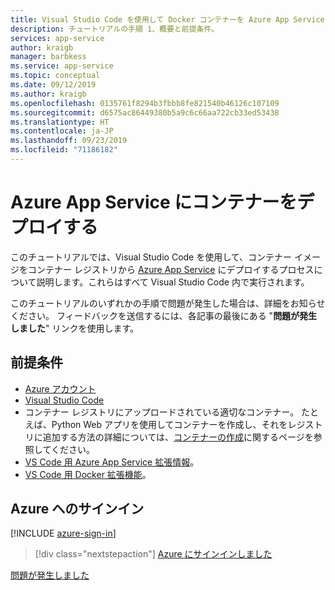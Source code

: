 ```yaml
---
title: Visual Studio Code を使用して Docker コンテナーを Azure App Service にデプロイする
description: チュートリアルの手順 1、概要と前提条件。
services: app-service
author: kraigb
manager: barbkess
ms.service: app-service
ms.topic: conceptual
ms.date: 09/12/2019
ms.author: kraigb
ms.openlocfilehash: 0135761f8294b3fbbb8fe821540b46126c107109
ms.sourcegitcommit: d6575ac86449380b5a9c6c66aa722cb33ed53438
ms.translationtype: HT
ms.contentlocale: ja-JP
ms.lasthandoff: 09/23/2019
ms.locfileid: "71186182"
---
```

# <a name="deploy-containers-to-azure-app-service"></a>Azure App Service にコンテナーをデプロイする

このチュートリアルでは、Visual Studio Code を使用して、コンテナー イメージをコンテナー レジストリから [Azure App Service](https://azure.microsoft.com/services/app-service/containers/) にデプロイするプロセスについて説明します。これらはすべて Visual Studio Code 内で実行されます。

このチュートリアルのいずれかの手順で問題が発生した場合は、詳細をお知らせください。 フィードバックを送信するには、各記事の最後にある "**問題が発生しました**" リンクを使用します。

## <a name="prerequisites"></a>前提条件

- [Azure アカウント](https://azure.microsoft.com/free/?utm_source=campaign&utm_campaign=vscode-tutorial-docker-extension&mktingSource=vscode-tutorial-docker-extension)
- [Visual Studio Code](https://code.visualstudio.com/)
- コンテナー レジストリにアップロードされている適切なコンテナー。 たとえば、Python Web アプリを使用してコンテナーを作成し、それをレジストリに追加する方法の詳細については、[コンテナーの作成](https://code.visualstudio.com/docs/python/tutorial-create-containers)に関するページを参照してください。
- [VS Code 用 Azure App Service 拡張情報](https://marketplace.visualstudio.com/items?itemName=ms-azuretools.vscode-azureappservice)。
- [VS Code 用 Docker 拡張機能](https://marketplace.visualstudio.com/items?itemName=ms-azuretools.vscode-docker)。

## <a name="sign-in-to-azure"></a>Azure へのサインイン

[!INCLUDE [azure-sign-in](includes/azure-sign-in.md)]

> [!div class="nextstepaction"]
> [Azure にサインインしました](tutorial-deploy-containers-02.md)

[問題が発生しました](https://www.research.net/r/PWZWZ52?tutorial=vscode-appservice-containers&step=01-verify-prerequisites)
